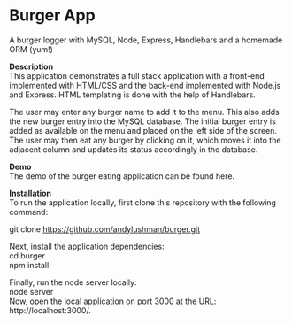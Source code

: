 # Burger App
A burger logger with MySQL, Node, Express, Handlebars and a homemade ORM (yum!)


**Description**  
This application demonstrates a full stack application with a front-end implemented with HTML/CSS and the back-end implemented with Node.js and Express. HTML templating is done with the help of Handlebars.

The user may enter any burger name to add it to the menu. This also adds the new burger entry into the MySQL database. The initial burger entry is added as available on the menu and placed on the left side of the screen. The user may then eat any burger by clicking on it, which moves it into the adjacent column and updates its status accordingly in the database.

**Demo**  
The demo of the burger eating application can be found here.

**Installation**  
To run the application locally, first clone this repository with the following command:  

git clone https://github.com/andylushman/burger.git  

Next, install the application dependencies:  
cd burger  
npm install  

Finally, run the node server locally:  
node server  
Now, open the local application on port 3000 at the URL: http://localhost:3000/.  

